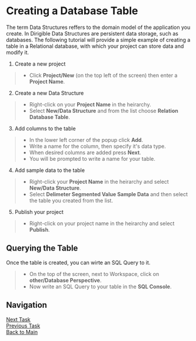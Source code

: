 # Creating a Database Table

The term Data Structures reffers to the domain model of the application you create. In Dirigible Data Structures are persistent data storage, such as databases. The following tutorial will provide a simple example of creating a table in a Relational database, with which your project can store data and modify it.


1. Create a new project

> * Click **Project/New** (on the top left of the screen) then enter a **Project Name**.

2. Create a new Data Structure

> * Right-click on your **Project Name** in the heirarchy.
> * Select **New/Data Structure** and from the list choose **Relation Database Table**.

3. Add columns to the table

> * In the lower left corner of the popup click **Add**.
> * Write a name for the column, then specify it's data type. 
> * When desired columns are added press **Next**.
> * You will be prompted to write a name for your table.

4. Add sample data to the table

> * Right-click your **Project Name** in the heirarchy and select **New/Data Structure**.
> * Select **Delimeter Segmented Value Sample Data** and then select the table you created from the list.

5. Publish your project

> * Right-click on your project name in the heirarchy and select **Publish**.


## Querying the Table

Once the table is created, you can wirte an SQL Query to it.
> * On the top of the screen, next to Workspace, click on **other/Database Perspective**.
> * Now write an SQL Query to your table in the **SQL Console**.

## Navigation
[Next Task](https://github.com/dirigiblelabs/curriculum/blob/master/IvoYakov/DirigibleDoc/Guides/CreateEntityService.md)</br>
[Previous Task](https://github.com/dirigiblelabs/curriculum/blob/master/IvoYakov/DirigibleDoc/Guides/CreateProject.md)</br>
[Back to Main](https://github.com/dirigiblelabs/curriculum/blob/master/IvoYakov/DirigibleDoc/README.md)
